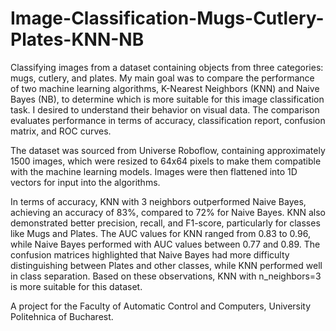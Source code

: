 # Image-Classification-Mugs-Cutlery-Plates-KNN-NB
Classifying images from a dataset containing objects from three categories: mugs, cutlery, and plates. My main goal was to compare the performance of two machine learning algorithms, K-Nearest Neighbors (KNN) and Naive Bayes (NB), to determine which is more suitable for this image classification task. I desired to understand their behavior on visual data. The comparison evaluates performance in terms of accuracy, classification report, confusion matrix, and ROC curves.

The dataset was sourced from Universe Roboflow, containing approximately 1500 images, which were resized to 64x64 pixels to make them compatible with the machine learning models. Images were then flattened into 1D vectors for input into the algorithms.

In terms of accuracy, KNN with 3 neighbors outperformed Naive Bayes, achieving an accuracy of 83%, compared to 72% for Naive Bayes. KNN also demonstrated better precision, recall, and F1-score, particularly for classes like Mugs and Plates. The AUC values for KNN ranged from 0.83 to 0.96, while Naive Bayes performed with AUC values between 0.77 and 0.89. The confusion matrices highlighted that Naive Bayes had more difficulty distinguishing between Plates and other classes, while KNN performed well in class separation. Based on these observations, KNN with n_neighbors=3 is more suitable for this dataset.

A project for the Faculty of Automatic Control and Computers, University Politehnica of Bucharest.
